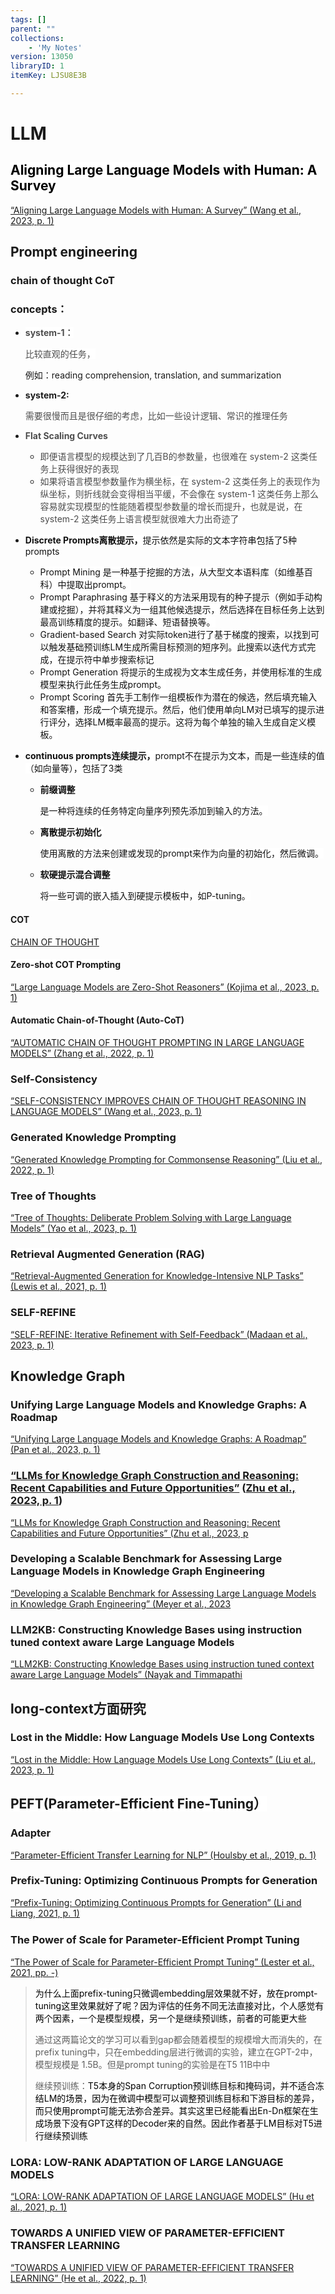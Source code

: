```yaml
---
tags: []
parent: ""
collections:
    - 'My Notes'
version: 13050
libraryID: 1
itemKey: LJSU8E3B

---
```

# LLM

## <span style="color: rgb(0, 0, 0)"><span style="background-color: rgb(255, 255, 255)">Aligning Large Language Models with Human: A Survey</span></span>

<a href="zotero://note/u/DMY8B9GF/" rel="noopener noreferrer nofollow" zhref="zotero://note/u/DMY8B9GF/" ztype="znotelink" class="internal-link">“Aligning Large Language Models with Human: A Survey” (Wang et al., 2023, p. 1)</a>

## Prompt engineering

### chain of thought CoT

### concepts：

*   **<span style="color: rgb(77, 77, 77)"><span style="background-color: rgb(255, 255, 255)">system-1：</span></span>**

    <span style="color: rgb(77, 77, 77)"><span style="background-color: rgb(255, 255, 255)">比较直观的任务，</span></span>

    例如：reading comprehension, translation, and summarization

*   **system-2:**

    <span style="color: rgb(77, 77, 77)"><span style="background-color: rgb(255, 255, 255)">需要很慢而且是很仔细的考虑，比如一些设计逻辑、常识的推理任务</span></span>

<!---->

*   **<span style="color: rgb(77, 77, 77)"><span style="background-color: rgb(255, 255, 255)">Flat Scaling Curves</span></span>**

    *   <span style="color: rgb(77, 77, 77)"><span style="background-color: rgb(255, 255, 255)">即便语言模型的规模达到了几百B的参数量，也很难在 system-2 这类任务上获得很好的表现</span></span>
    *   <span style="color: rgb(77, 77, 77)"><span style="background-color: rgb(255, 255, 255)">如果将语言模型参数量作为横坐标，在 system-2 这类任务上的表现作为纵坐标，则折线就会变得相当平缓，不会像在 system-1 这类任务上那么容易就实现模型的性能随着模型参数量的增长而提升，也就是说，在 system-2 这类任务上语言模型就很难大力出奇迹了</span></span>

*   **<span style="color: rgb(18, 18, 18)"><span style="background-color: rgb(255, 255, 255)">Discrete Prompts离散提示，</span></span>**<span style="color: rgb(18, 18, 18)"><span style="background-color: rgb(255, 255, 255)">提示依然是实际的文本字符串包括了5种prompts</span></span>

    *   <span style="color: rgb(18, 18, 18)"><span style="background-color: rgb(255, 255, 255)">Prompt Mining 是一种基于挖掘的方法，从大型文本语料库（如维基百科）中提取出prompt。</span></span>
    *   <span style="color: rgb(18, 18, 18)"><span style="background-color: rgb(255, 255, 255)">Prompt Paraphrasing 基于释义的方法采用现有的种子提示（例如手动构建或挖掘），并将其释义为一组其他候选提示，然后选择在目标任务上达到最高训练精度的提示。如翻译、短语替换等。</span></span>
    *   <span style="color: rgb(18, 18, 18)"><span style="background-color: rgb(255, 255, 255)">Gradient-based Search 对实际token进行了基于梯度的搜索，以找到可以触发基础预训练LM生成所需目标预测的短序列。此搜索以迭代方式完成，在提示符中单步搜索标记</span></span>
    *   <span style="color: rgb(18, 18, 18)"><span style="background-color: rgb(255, 255, 255)">Prompt Generation 将提示的生成视为文本生成任务，并使用标准的生成模型来执行此任务生成prompt。</span></span>
    *   <span style="color: rgb(18, 18, 18)"><span style="background-color: rgb(255, 255, 255)">Prompt Scoring 首先手工制作一组模板作为潜在的候选，然后填充输入和答案槽，形成一个填充提示。然后，他们使用单向LM对已填写的提示进行评分，选择LM概率最高的提示。这将为每个单独的输入生成自定义模板。</span></span>

*   **<span style="color: rgb(18, 18, 18)"><span style="background-color: rgb(255, 255, 255)">continuous prompts连续提示，</span></span>**<span style="color: rgb(18, 18, 18)"><span style="background-color: rgb(255, 255, 255)">prompt不在提示为文本，而是一些连续的值（如向量等），包括了3类</span></span>

    *   **<span style="color: rgb(18, 18, 18)"><span style="background-color: rgb(255, 255, 255)">前缀调整 </span></span>**

        <span style="color: rgb(18, 18, 18)"><span style="background-color: rgb(255, 255, 255)">是一种将连续的任务特定向量序列预先添加到输入的方法。</span></span>

    *   **<span style="color: rgb(18, 18, 18)"><span style="background-color: rgb(255, 255, 255)">离散提示初始化 </span></span>**

        <span style="color: rgb(18, 18, 18)"><span style="background-color: rgb(255, 255, 255)">使用离散的方法来创建或发现的prompt来作为向量的初始化，然后微调。</span></span>

    *   **<span style="color: rgb(18, 18, 18)"><span style="background-color: rgb(255, 255, 255)">软硬提示混合调整 </span></span>**

        <span style="color: rgb(18, 18, 18)"><span style="background-color: rgb(255, 255, 255)">将一些可调的嵌入插入到硬提示模板中，如P-tuning。</span></span>

#### COT

<a href="zotero://note/u/I4LBC33B/" rel="noopener noreferrer nofollow" zhref="zotero://note/u/I4LBC33B/" ztype="znotelink" class="internal-link">CHAIN OF THOUGHT</a>

#### <span style="color: rgba(15,23,42,var(--tw-text-opacity))"><span style="background-color: rgb(255, 255, 255)">Zero-shot COT Prompting</span></span>

<a href="zotero://note/u/QIA6EBEA/?ignore=1" rel="noopener noreferrer nofollow" zhref="zotero://note/u/QIA6EBEA/?ignore=1" ztype="znotelink" class="internal-link">“Large Language Models are Zero-Shot Reasoners” (Kojima et al., 2023, p. 1)</a>

#### **<span style="color: rgba(15,23,42,var(--tw-text-opacity))"><span style="background-color: rgb(255, 255, 255)">Automatic Chain-of-Thought (Auto-CoT)</span></span>**

<a href="zotero://note/u/PM9HKGJJ/?ignore=1" rel="noopener noreferrer nofollow" zhref="zotero://note/u/PM9HKGJJ/?ignore=1" ztype="znotelink" class="internal-link">“AUTOMATIC CHAIN OF THOUGHT PROMPTING IN LARGE LANGUAGE MODELS” (Zhang et al., 2022, p. 1)</a>

### **<span style="color: rgba(15,23,42,var(--tw-text-opacity))"><span style="background-color: rgb(255, 255, 255)">Self-Consistency</span></span>**

<a href="zotero://note/u/E83SMUMJ/" rel="noopener noreferrer nofollow" zhref="zotero://note/u/E83SMUMJ/" ztype="znotelink" class="internal-link">“SELF-CONSISTENCY IMPROVES CHAIN OF THOUGHT REASONING IN LANGUAGE MODELS” (Wang et al., 2023, p. 1)</a>

### **<span style="color: rgba(15,23,42,var(--tw-text-opacity))"><span style="background-color: rgb(255, 255, 255)">Generated Knowledge Prompting</span></span>**

<a href="zotero://note/u/AQ8U3R7W/" rel="noopener noreferrer nofollow" zhref="zotero://note/u/AQ8U3R7W/" ztype="znotelink" class="internal-link">“Generated Knowledge Prompting for Commonsense Reasoning” (Liu et al., 2022, p. 1)</a>

### Tree of Thoughts

<a href="zotero://note/u/RL9P2ARK/" rel="noopener noreferrer nofollow" zhref="zotero://note/u/RL9P2ARK/" ztype="znotelink" class="internal-link">“Tree of Thoughts: Deliberate Problem Solving with Large Language Models” (Yao et al., 2023, p. 1)</a>

### <span style="color: rgba(15,23,42,var(--tw-text-opacity))"><span style="background-color: rgb(255, 255, 255)">Retrieval Augmented Generation (RAG)</span></span>

<a href="zotero://note/u/MVHHAXTD/" rel="noopener noreferrer nofollow" zhref="zotero://note/u/MVHHAXTD/" ztype="znotelink" class="internal-link">“Retrieval-Augmented Generation for Knowledge-Intensive NLP Tasks” (Lewis et al., 2021, p. 1)</a>

### SELF-REFINE

<a href="zotero://note/u/XFEJJ7RI/" rel="noopener noreferrer nofollow" zhref="zotero://note/u/XFEJJ7RI/" ztype="znotelink" class="internal-link">“SELF-REFINE: Iterative Refinement with Self-Feedback” (Madaan et al., 2023, p. 1)</a>

## Knowledge Graph

### Unifying Large Language Models and Knowledge Graphs: A Roadmap

<a href="zotero://note/u/ISBU6M4E/" rel="noopener noreferrer nofollow" zhref="zotero://note/u/ISBU6M4E/" ztype="znotelink" class="internal-link">“Unifying Large Language Models and Knowledge Graphs: A Roadmap” (Pan et al., 2023, p. 1)</a>

### <span class="highlight" data-annotation="%7B%22attachmentURI%22%3A%22http%3A%2F%2Fzotero.org%2Fusers%2F10290592%2Fitems%2FRPZK4VAG%22%2C%22pageLabel%22%3A%221%22%2C%22position%22%3A%7B%22pageIndex%22%3A0%2C%22rects%22%3A%5B%5B119.345%2C758.141%2C478.316%2C771.038%5D%2C%5B157.09%2C742.201%2C438.189%2C755.098%5D%5D%7D%2C%22citationItem%22%3A%7B%22uris%22%3A%5B%22http%3A%2F%2Fzotero.org%2Fusers%2F10290592%2Fitems%2FN8T77YMQ%22%5D%2C%22locator%22%3A%221%22%7D%7D" ztype="zhighlight"><a href="zotero://open-pdf/library/items/RPZK4VAG?page=1">“LLMs for Knowledge Graph Construction and Reasoning: Recent Capabilities and Future Opportunities”</a></span> <span class="citation" data-citation="%7B%22citationItems%22%3A%5B%7B%22uris%22%3A%5B%22http%3A%2F%2Fzotero.org%2Fusers%2F10290592%2Fitems%2FN8T77YMQ%22%5D%2C%22locator%22%3A%221%22%7D%5D%2C%22properties%22%3A%7B%7D%7D" ztype="zcitation">(<span class="citation-item"><a href="zotero://select/library/items/N8T77YMQ">Zhu et al., 2023, p. 1</a></span>)</span>

<a href="zotero://note/u/78BVHR8K/" rel="noopener noreferrer nofollow" zhref="zotero://note/u/78BVHR8K/" ztype="znotelink" class="internal-link">“LLMs for Knowledge Graph Construction and Reasoning: Recent Capabilities and Future Opportunities” (Zhu et al., 2023, p</a>

### Developing a Scalable Benchmark for Assessing Large Language Models in Knowledge Graph Engineering

<a href="zotero://note/u/3CQ6EFZJ/" rel="noopener noreferrer nofollow" zhref="zotero://note/u/3CQ6EFZJ/" ztype="znotelink" class="internal-link">“Developing a Scalable Benchmark for Assessing Large Language Models in Knowledge Graph Engineering” (Meyer et al., 2023</a>

### LLM2KB: Constructing Knowledge Bases using instruction tuned context aware Large Language Models

<a href="zotero://note/u/WABVQMYC/" rel="noopener noreferrer nofollow" zhref="zotero://note/u/WABVQMYC/" ztype="znotelink" class="internal-link">“LLM2KB: Constructing Knowledge Bases using instruction tuned context aware Large Language Models” (Nayak and Timmapathi</a>

## long-context方面研究

### Lost in the Middle: How Language Models Use Long Contexts

<a href="zotero://note/u/3FU8FQ3T/" rel="noopener noreferrer nofollow" zhref="zotero://note/u/3FU8FQ3T/" ztype="znotelink" class="internal-link">“Lost in the Middle: How Language Models Use Long Contexts” (Liu et al., 2023, p. 1)</a>

## <span style="color: rgba(0, 0, 0, 0.9)"><span style="background-color: rgb(255, 255, 255)">PEFT(Parameter-Efficient Fine-Tuning）</span></span>

### Adapter

<a href="zotero://note/u/NJK8CNGD/" rel="noopener noreferrer nofollow" zhref="zotero://note/u/NJK8CNGD/" ztype="znotelink" class="internal-link">“Parameter-Efficient Transfer Learning for NLP” (Houlsby et al., 2019, p. 1)</a>

### Prefix-Tuning: Optimizing Continuous Prompts for Generation

<a href="zotero://note/u/WFZGUQVG/" rel="noopener noreferrer nofollow" zhref="zotero://note/u/WFZGUQVG/" ztype="znotelink" class="internal-link">“Prefix-Tuning: Optimizing Continuous Prompts for Generation” (Li and Liang, 2021, p. 1)</a>

### The Power of Scale for Parameter-Efﬁcient Prompt Tuning

<a href="zotero://note/u/BZ7NXSJY/" rel="noopener noreferrer nofollow" zhref="zotero://note/u/BZ7NXSJY/" ztype="znotelink" class="internal-link">“The Power of Scale for Parameter-Efficient Prompt Tuning” (Lester et al., 2021, pp. -)</a>

> <span style="color: rgb(0, 0, 0)"><span style="background-color: rgb(255, 255, 255)">为什么上面prefix-tuning只微调embedding层效果就不好，放在prompt-tuning这里效果就好了呢？因为评估的任务不同无法直接对比，个人感觉有两个因素，一个是模型规模，另一个是继续预训练，前者的可能更大些</span></span>
>
> 通过这两篇论文的学习可以看到gap都会随着模型的规模增大而消失的，在prefix tuning中，只在embedding层进行微调的实验，建立在GPT-2中， 模型规模是 1.5B。但是prompt tuning的实验是在T5 11B中中
>
> 继续预训练：<span style="color: rgb(0, 0, 0)"><span style="background-color: rgb(255, 255, 255)">T5本身的Span Corruption预训练目标和掩码词，并不适合冻结LM的场景，因为在微调中模型可以调整预训练目标和下游目标的差异，而只使用prompt可能无法弥合差异。其实这里已经能看出En-Dn框架在生成场景下没有GPT这样的Decoder来的自然。因此作者基于LM目标对T5进行继续预训练</span></span>

### LORA: LOW-RANK ADAPTATION OF LARGE LANGUAGE MODELS

<a href="zotero://note/u/87CG67EE/" rel="noopener noreferrer nofollow" zhref="zotero://note/u/87CG67EE/" ztype="znotelink" class="internal-link">“LORA: LOW-RANK ADAPTATION OF LARGE LANGUAGE MODELS” (Hu et al., 2021, p. 1)</a>

### TOWARDS A UNIFIED VIEW OF PARAMETER-EFFICIENT TRANSFER LEARNING

<a href="zotero://note/u/R4YY5VXF/" rel="noopener noreferrer nofollow" zhref="zotero://note/u/R4YY5VXF/" ztype="znotelink" class="internal-link">“TOWARDS A UNIFIED VIEW OF PARAMETER-EFFICIENT TRANSFER LEARNING” (He et al., 2022, p. 1)</a>
